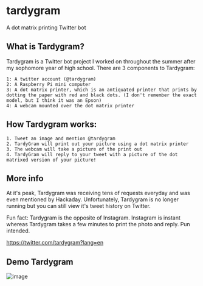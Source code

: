# tardygram
A dot matrix printing Twitter bot

## What is Tardygram?

Tardygram is a Twitter bot project I worked on throughout the summer after my sophomore year of high school. There are 3 components to Tardygram:
	
	1: A twitter account (@tardygram)
	2: A Raspberry Pi mini computer
	3: A dot matrix printer, which is an antiquated printer that prints by dotting the paper with red and black dots. (I don't remember the exact model, but I think it was an Epson)
	4: A webcam mounted over the dot matrix printer
	
## How Tardygram works:

	1. Tweet an image and mention @tardygram
	2. TardyGram will print out your picture using a dot matrix printer
	3. The webcam will take a picture of the print out
	4. TardyGram will reply to your tweet with a picture of the dot matrixed version of your picture!
	
## More info

At it's peak, Tardygram was receiving tens of requests everyday and was even mentioned by Hackaday. Unfortunately, Tardygram is no longer running but you can still view it's tweet history on Twitter.

Fun fact: Tardygram is the opposite of Instagram. Instagram is instant whereas Tardygram takes a few minutes to print the photo and reply. Pun intended.

https://twitter.com/tardygram?lang=en

## Demo Tardygram

![image](https://user-images.githubusercontent.com/13570258/61187532-6f7b9a80-a640-11e9-8e6b-34859e5e205b.png)

